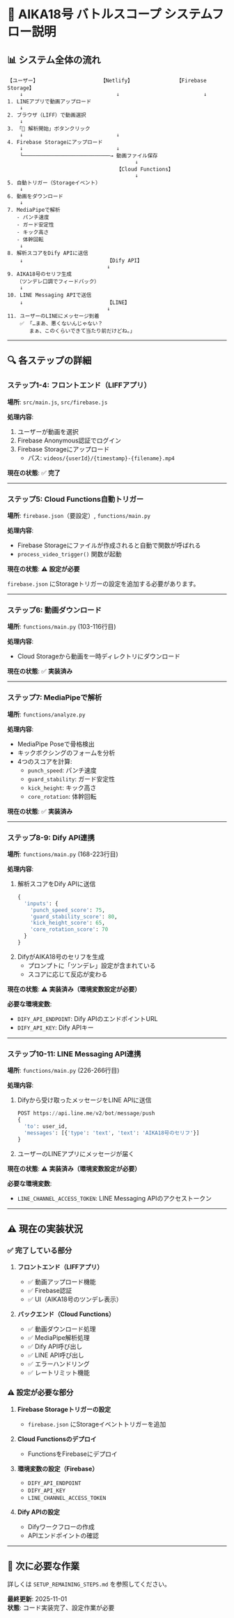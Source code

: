 # 🔄 AIKA18号 バトルスコープ システムフロー説明

## 📊 システム全体の流れ

```
【ユーザー】                    【Netlify】              【Firebase Storage】
    ↓                              ↓                           ↓
1. LINEアプリで動画アップロード
    ↓
2. ブラウザ（LIFF）で動画選択
    ↓
3. 「🚀 解析開始」ボタンクリック
    ↓                              ↓
4. Firebase Storageにアップロード
    ↓                              ↓
    └────────────────────────────→ 動画ファイル保存
                                         ↓
                                   【Cloud Functions】
                                         ↓
5. 自動トリガー（Storageイベント）
    ↓
6. 動画をダウンロード
    ↓
7. MediaPipeで解析
   - パンチ速度
   - ガード安定性
   - キック高さ
   - 体幹回転
    ↓
8. 解析スコアをDify APIに送信
    ↓                           【Dify API】
                                ↓
9. AIKA18号のセリフ生成
   （ツンデレ口調でフィードバック）
    ↓
10. LINE Messaging APIで送信
    ↓                           【LINE】
                                ↓
11. ユーザーのLINEにメッセージ到着
    ✅ 「…まあ、悪くないんじゃない？
       まぁ、このくらいできて当たり前だけどね。」
```

---

## 🔍 各ステップの詳細

### ステップ1-4: フロントエンド（LIFFアプリ）

**場所**: `src/main.js`, `src/firebase.js`

**処理内容**:
1. ユーザーが動画を選択
2. Firebase Anonymous認証でログイン
3. Firebase Storageにアップロード
   - パス: `videos/{userId}/{timestamp}-{filename}.mp4`

**現在の状態**: ✅ **完了**

---

### ステップ5: Cloud Functions自動トリガー

**場所**: `firebase.json`（要設定）, `functions/main.py`

**処理内容**:
- Firebase Storageにファイルが作成されると自動で関数が呼ばれる
- `process_video_trigger()` 関数が起動

**現在の状態**: ⚠️ **設定が必要**

`firebase.json` にStorageトリガーの設定を追加する必要があります。

---

### ステップ6: 動画ダウンロード

**場所**: `functions/main.py` (103-116行目)

**処理内容**:
- Cloud Storageから動画を一時ディレクトリにダウンロード

**現在の状態**: ✅ **実装済み**

---

### ステップ7: MediaPipeで解析

**場所**: `functions/analyze.py`

**処理内容**:
- MediaPipe Poseで骨格検出
- キックボクシングのフォームを分析
- 4つのスコアを計算:
  - `punch_speed`: パンチ速度
  - `guard_stability`: ガード安定性
  - `kick_height`: キック高さ
  - `core_rotation`: 体幹回転

**現在の状態**: ✅ **実装済み**

---

### ステップ8-9: Dify API連携

**場所**: `functions/main.py` (168-223行目)

**処理内容**:
1. 解析スコアをDify APIに送信
   ```python
   {
     'inputs': {
       'punch_speed_score': 75,
       'guard_stability_score': 80,
       'kick_height_score': 65,
       'core_rotation_score': 70
     }
   }
   ```
2. DifyがAIKA18号のセリフを生成
   - プロンプトに「ツンデレ」設定が含まれている
   - スコアに応じて反応が変わる

**現在の状態**: ⚠️ **実装済み（環境変数設定が必要）**

**必要な環境変数**:
- `DIFY_API_ENDPOINT`: Dify APIのエンドポイントURL
- `DIFY_API_KEY`: Dify APIキー

---

### ステップ10-11: LINE Messaging API連携

**場所**: `functions/main.py` (226-266行目)

**処理内容**:
1. Difyから受け取ったメッセージをLINE APIに送信
   ```python
   POST https://api.line.me/v2/bot/message/push
   {
     'to': user_id,
     'messages': [{'type': 'text', 'text': 'AIKA18号のセリフ'}]
   }
   ```
2. ユーザーのLINEアプリにメッセージが届く

**現在の状態**: ⚠️ **実装済み（環境変数設定が必要）**

**必要な環境変数**:
- `LINE_CHANNEL_ACCESS_TOKEN`: LINE Messaging APIのアクセストークン

---

## ⚠️ 現在の実装状況

### ✅ 完了している部分

1. **フロントエンド（LIFFアプリ）**
   - ✅ 動画アップロード機能
   - ✅ Firebase認証
   - ✅ UI（AIKA18号のツンデレ表示）

2. **バックエンド（Cloud Functions）**
   - ✅ 動画ダウンロード処理
   - ✅ MediaPipe解析処理
   - ✅ Dify API呼び出し
   - ✅ LINE API呼び出し
   - ✅ エラーハンドリング
   - ✅ レートリミット機能

### ⚠️ 設定が必要な部分

1. **Firebase Storageトリガーの設定**
   - `firebase.json` にStorageイベントトリガーを追加

2. **Cloud Functionsのデプロイ**
   - FunctionsをFirebaseにデプロイ

3. **環境変数の設定（Firebase）**
   - `DIFY_API_ENDPOINT`
   - `DIFY_API_KEY`
   - `LINE_CHANNEL_ACCESS_TOKEN`

4. **Dify APIの設定**
   - Difyワークフローの作成
   - APIエンドポイントの確認

---

## 🔧 次に必要な作業

詳しくは `SETUP_REMAINING_STEPS.md` を参照してください。

**最終更新**: 2025-11-01  
**状態**: コード実装完了、設定作業が必要



